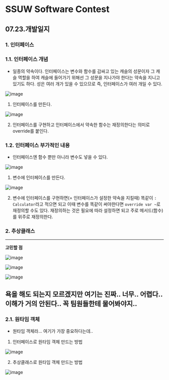 # SSUW Software Contest
## 07.23.개발일지 

### 1. 인터페이스
### 1.1. 인터페이스 개념 

- 일종의 약속이다. 인터페이스는 변수와 함수를 감싸고 있는 캐슬의 성문이자 그 캐슬 역할을 하여 캐슬에 들어가기 위해선 그 성문을 지나가야 한다는 약속을 지니고 있기도 하다. 성은 여러 개가 있을 수 있으므로 즉, 인터페이스가 여러 개일 수 있다. 

![image](https://user-images.githubusercontent.com/65717358/126675710-157ff4f1-5b95-4b6c-a6e3-772e11b6a64d.png)

1) 인터페이스를 만든다. 

![image](https://user-images.githubusercontent.com/65717358/126675769-e4a05e20-d5ec-4c7e-b51f-f466005b87de.png)

2) 인터페이스를 구현하고 인터페이스에서 약속한 함수는 재정의한다는 의미로 override를 붙인다. 

### 1.2. 인터페이스 부가적인 내용 


- 인터페이스엔 함수 뿐만 아니라 변수도 넣을 수 있다. 

![image](https://user-images.githubusercontent.com/65717358/126676455-7d4f8540-d019-4225-8d42-268f89b0239c.png)

1) 변수에 인터페이스를 만든다. 

![image](https://user-images.githubusercontent.com/65717358/126676565-fc82f132-b6f4-4aa3-aa61-3aa0c009e9cb.png)

2) 변수에 인터페이스를 구현하면(= 인터페이스가 설정한 약속을 지킬때) 똑같이 `: Calculator`라고 적으면 되고 이때 변수를 똑같이 써야한다면 `override var ~`로 재정의할 수도 있다. 재정의하는 것은 필요에 따라 설정하면 되고 주로 메서드(함수)를 위주로 재정의한다. 


### 2. 추상클래스 
---
**고민할 점** 

![image](https://user-images.githubusercontent.com/65717358/126688501-6dea7ffa-d67a-456c-84e5-c2dfc26f2343.png)

![image](https://user-images.githubusercontent.com/65717358/126688513-253fe454-407b-4c9b-a06f-d5bf8ef1f77e.png)

![image](https://user-images.githubusercontent.com/65717358/126688546-3cb67626-2ed0-4a30-8cbe-55fcbef7dd8f.png)

욕을 해도 되는지 모르겠지만 여기는 진짜.. 너무.. 어렵다.. 이해가 거의 안된다.. 꼭 팀원들한테 물어봐야지.. 
---

### 2.1. 원타임 객체 

- 원타임 객체라... 여기가 가장 중요하다는데.. 

1) 인터페이스로 원타임 객체 만드는 방법

![image](https://user-images.githubusercontent.com/65717358/126689471-78e9b6be-1dc2-485c-b02b-017335ad2ec4.png)

2) 추상클래스로 원타임 객체 만드는 방법 

![image](https://user-images.githubusercontent.com/65717358/126689928-75ea2570-bc2a-41d5-bde7-7534dd15f89c.png)

